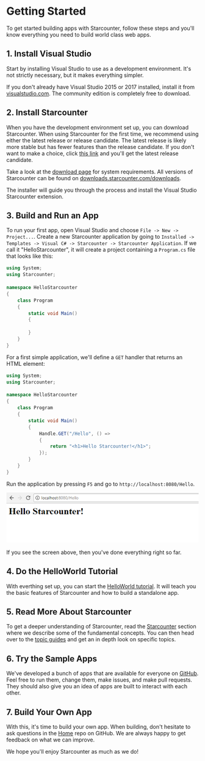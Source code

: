 # Getting Started

To get started building apps with Starcounter, follow these steps and you'll know everything you need to build world class web apps.

## 1. Install Visual Studio

Start by installing Visual Studio to use as a development environment. It's not strictly necessary, but it makes everything simpler.

If you don't already have Visual Studio 2015 or 2017 installed, install it from [visualstudio.com](https://www.visualstudio.com/downloads/). The community edition is completely free to download.

## 2. Install Starcounter

When you have the development environment set up, you can download Starcounter. When using Starcounter for the first time, we recommend using either the latest release or release candidate. The latest release is likely more stable but has fewer features than the release candidate. If you don't want to make a choice, click [this link](http://downloads.starcounter.com/download/Starcounter/RC/latest) and you'll get the latest release candidate.

Take a look at the [download page](https://starcounter.io/download/) for system requirements. All versions of Starcounter can be found on [downloads.starcounter.com/downloads](http://downloads.starcounter.com/download).

The installer will guide you through the process and install the Visual Studio Starcounter extension.

## 3. Build and Run an App

To run your first app, open Visual Studio and choose `File -> New -> Project...`. Create a new Starcounter application by going to `Installed -> Templates -> Visual C# -> Starcounter -> Starcounter Application`. If we call it "HelloStarcounter", it will create a project containing a `Program.cs` file that looks like this:

```csharp
using System;
using Starcounter;

namespace HelloStarcounter
{
    class Program
    {
        static void Main()
        {

        }
    }
}
```

For a first simple application, we'll define a `GET` handler that returns an HTML element:

```csharp
using System;
using Starcounter;

namespace HelloStarcounter
{
    class Program
    {
        static void Main()
        {
            Handle.GET("/Hello", () =>
            {
                return "<h1>Hello Starcounter!</h1>";
            });
        }
    }
}
```

Run the application by pressing `F5` and go to `http://localhost:8080/Hello`.



![](.gitbook/assets/hellostarcounter%20%281%29.PNG)



If you see the screen above, then you've done everything right so far.

## 4. Do the HelloWorld Tutorial

With everthing set up, you can start the [HelloWorld tutorial](tutorial/). It will teach you the basic features of Starcounter and how to build a standalone app.

## 5. Read More About Starcounter

To get a deeper understanding of Starcounter, read the [Starcounter](/Starcounter/README.md) section where we describe some of the fundamental concepts. You can then head over to the [topic guides](guides/) and get an in depth look on specific topics.

## 6. Try the Sample Apps

We've developed a bunch of apps that are available for everyone on [GitHub](https://github.com/starcounterapps). Feel free to run them, change them, make issues, and make pull requests. They should also give you an idea of apps are built to interact with each other.

## 7. Build Your Own App

With this, it's time to build your own app. When building, don't hesitate to ask questions in the [Home](https://github.com/Starcounter/Home/issues) repo on GitHub. We are always happy to get feedback on what we can improve.

We hope you'll enjoy Starcounter as much as we do!

